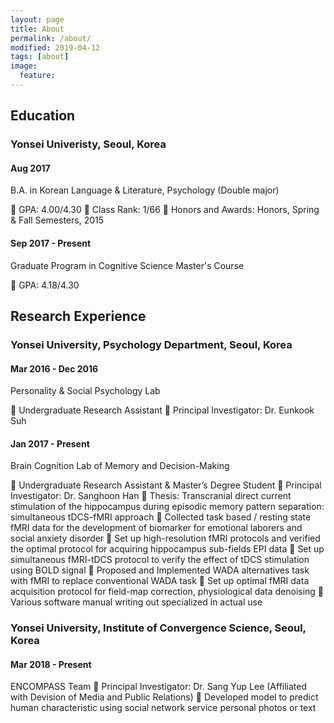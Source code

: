 ```yaml
---
layout: page
title: About
permalink: /about/
modified: 2019-04-12
tags: [about]
image: 
  feature: 
---
```


## Education
### Yonsei Univeristy, Seoul, Korea
#### Aug 2017
B.A. in Korean Language & Literature, Psychology (Double major)

	GPA: 4.00/4.30
	Class Rank: 1/66
	Honors and Awards: Honors, Spring & Fall Semesters, 2015

#### Sep 2017 - Present
Graduate Program in Cognitive Science Master's Course

	GPA: 4.18/4.30

## Research Experience
### Yonsei University, Psychology Department, Seoul, Korea
#### Mar 2016 - Dec 2016
Personality & Social Psychology Lab

	Undergraduate Research Assistant
	Principal Investigator: Dr. Eunkook Suh

#### Jan 2017 - Present
Brain Cognition Lab of Memory and Decision-Making

	Undergraduate Research Assistant & Master’s Degree Student
	Principal Investigator: Dr. Sanghoon Han
	Thesis: Transcranial direct current stimulation of the hippocampus during episodic memory pattern separation: simultaneous tDCS-fMRI approach
	Collected task based / resting state fMRI data for the development of biomarker for emotional laborers and social anxiety disorder
	Set up high-resolution fMRI protocols and verified the optimal protocol for acquiring hippocampus sub-fields EPI data
	Set up simultaneous fMRI-tDCS protocol to verify the effect of tDCS stimulation using BOLD signal
	Proposed and Implemented WADA alternatives task with fMRI to replace conventional WADA task
	Set up optimal fMRI data acquisition protocol for field-map correction, physiological data denoising
	Various software manual writing out specialized in actual use

### Yonsei University, Institute of Convergence Science, Seoul, Korea
#### Mar 2018 - Present
ENCOMPASS Team
	Principal Investigator: Dr. Sang Yup Lee (Affiliated with Devision of Media and Public Relations)
	Developed model to predict human characteristic using social network service personal photos or text
